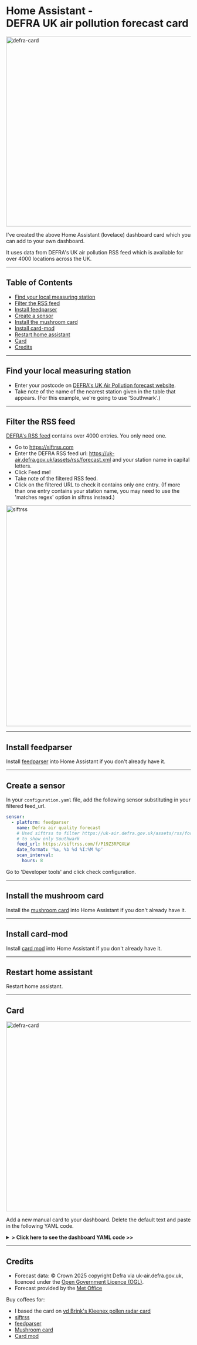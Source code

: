 # Home Assistant -<br>DEFRA UK air pollution forecast card

<img width="516" alt="defra-card" src="https://github.com/user-attachments/assets/0a779056-d905-4964-8042-cbca3c51d9a9" />

I've created the above Home Assistant (lovelace) dashboard card which you can add to your own dashboard.

It uses data from DEFRA's UK air pollution RSS feed which is available for over 4000 locations across the UK.

---
## Table of Contents
<!-- TOC -->
  * [Find your local measuring station](#find-your-local-measuring-station)
  * [Filter the RSS feed](#filter-the-rss-feed)
  * [Install feedparser](#install-feedparser)
  * [Create a sensor](#create-a-sensor)
  * [Install the mushroom card](#install-the-mushroom-card)
  * [Install card-mod](#install-card-mod)
  * [Restart home assistant](#restart-home-assistant)
  * [Card](#card)
  * [Credits](#credits)
<!-- TOC -->

---

## Find your local measuring station

- Enter your postcode on [DEFRA's UK Air Pollution forecast website](https://uk-air.defra.gov.uk/forecasting/).
- Take note of the name of the nearest station given in the table that appears. (For this example, we're going to use 'Southwark'.)

---

## Filter the RSS feed

[DEFRA's RSS feed](https://uk-air.defra.gov.uk/assets/rss/forecast.xml) contains over 4000 entries. You only need one.
- Go to https://siftrss.com
- Enter the DEFRA RSS feed url: https://uk-air.defra.gov.uk/assets/rss/forecast.xml and your station name in capital letters.
- Click Feed me!
- Take note of the filtered RSS feed.
- Click on the filtered URL to check it contains only one entry. (If more than one entry contains your station name, you may need to use the 'matches regex' option in siftrss instead.)
<img width="600" alt="siftrss" src="https://github.com/user-attachments/assets/4f1a5315-59c5-4a2d-ba63-6c5a944c350a" />

---

## Install feedparser

Install [feedparser](https://github.com/custom-components/feedparser) into Home Assistant if you don't already have it.

---

## Create a sensor

In your `configuration.yaml` file, add the following sensor substituting in your filtered feed_url.

```yaml
sensor:
  - platform: feedparser
    name: Defra air quality forecast
    # Used siftrss to filter https://uk-air.defra.gov.uk/assets/rss/forecast.xml
    # to show only Southwark
    feed_url: https://siftrss.com/f/P19Z3RPQXLW
    date_format: '%a, %b %d %I:%M %p'
    scan_interval:
      hours: 8
```
Go to 'Developer tools' and click check configuration.

---

## Install the mushroom card

Install the [mushroom card](https://github.com/piitaya/lovelace-mushroom) into Home Assistant if you don't already have it. 

---

## Install card-mod

Install [card mod](https://github.com/thomasloven/lovelace-card-mod) into Home Assistant if you don't already have it.  

---

## Restart home assistant

Restart home assistant.

---

## Card

<img width="516" alt="defra-card" src="https://github.com/user-attachments/assets/0a779056-d905-4964-8042-cbca3c51d9a9" />

Add a new manual card to your dashboard. Delete the default text and paste in the following YAML code.

<details>
  <summary><b>> Click here to see the dashboard YAML code >></b></summary>

```yaml
# Sourcecode by CJDumbleton
square: true
type: grid
cards:
  - type: custom:mushroom-template-card
    primary: >-
      {% set summary =
      state_attr('sensor.defra_air_quality_forecast','entries')[0].summary %}

      {{ summary | regex_findall_index(find='\w\w\w', index=-5,
      ignorecase=False) }}
    icon: >-
      {% set summary =
      state_attr('sensor.defra_air_quality_forecast','entries')[0].summary %}

      {% set index = summary | regex_findall_index(find='\d+', index=-5,
      ignorecase=False) | int %}

      {% set icon = {
        1: 'mdi:numeric-1',
        2: 'mdi:numeric-2',
        3: 'mdi:numeric-3',
        4: 'mdi:numeric-4',
        5: 'mdi:numeric-5',
        6: 'mdi:numeric-6',
        7: 'mdi:numeric-7',
        8: 'mdi:numeric-8',
        9: 'mdi:numeric-9',
        10: 'mdi:numeric-10'} %}
      {{ icon.get(index, 'mdi:cloud-question' ) }}
    icon_color: >-
      {% set summary =
      state_attr('sensor.defra_air_quality_forecast','entries')[0].summary %}

      {% set index = summary | regex_findall_index(find='\d+', index=-5,
      ignorecase=False) | int %}

      {% set color = {
        1: 'teal',
        2: 'green',
        3: 'lime',
        4: 'yellow',
        5: 'amber',
        6: 'orange',
        7: 'red',
        8: 'pink',
        9: 'brown',
        10: 'purple'} %}
      {{ color.get(index, 'grey' ) }}
    layout: vertical
    entity: sensor.defra_air_quality_forecast
    multiline_secondary: false
    layout_options:
      grid_columns: 1
      grid_rows: 2
    secondary: >-
      {% set summary =
      state_attr('sensor.defra_air_quality_forecast','entries')[0].summary %}

      {% set index = summary | regex_findall_index(find='\d+', index=-5,
      ignorecase=False) | int %}

      {% set level = {
        1: 'Low',
        2: 'Low',
        3: 'Low',
        4: 'Moderate',
        5: 'Moderate',
        6: 'Moderate',
        7: 'High',
        8: 'High',
        9: 'High',
        10: 'Very high'} %}
      {{ level.get(index, 'Unknown' ) }}
    card_mod:
      style: |
        ha-card {
          --icon-size: 60px;
          background-color: hsla(0, 0%, 0%, 0);
        }
  - type: custom:mushroom-template-card
    primary: >-
      {% set summary =
      state_attr('sensor.defra_air_quality_forecast','entries')[0].summary %}

      {{ summary | regex_findall_index(find='\w\w\w', index=-4,
      ignorecase=False) }}
    icon: >-
      {% set summary =
      state_attr('sensor.defra_air_quality_forecast','entries')[0].summary %}

      {% set index = summary | regex_findall_index(find='\d+', index=-4,
      ignorecase=False) | int %}

      {% set icon = {
        1: 'mdi:numeric-1',
        2: 'mdi:numeric-2',
        3: 'mdi:numeric-3',
        4: 'mdi:numeric-4',
        5: 'mdi:numeric-5',
        6: 'mdi:numeric-6',
        7: 'mdi:numeric-7',
        8: 'mdi:numeric-8',
        9: 'mdi:numeric-9',
        10: 'mdi:numeric-10'} %}
      {{ icon.get(index, 'mdi:cloud-question' ) }}
    icon_color: >-
      {% set summary =
      state_attr('sensor.defra_air_quality_forecast','entries')[0].summary %}

      {% set index = summary | regex_findall_index(find='\d+', index=-4,
      ignorecase=False) | int %}

      {% set color = {
        1: 'teal',
        2: 'green',
        3: 'lime',
        4: 'yellow',
        5: 'amber',
        6: 'orange',
        7: 'red',
        8: 'pink',
        9: 'brown',
        10: 'purple'} %}
      {{ color.get(index, 'grey' ) }}
    layout: vertical
    entity: sensor.defra_air_quality_forecast
    multiline_secondary: false
    layout_options:
      grid_columns: 1
      grid_rows: 2
    secondary: >-
      {% set summary =
      state_attr('sensor.defra_air_quality_forecast','entries')[0].summary %}

      {% set index = summary | regex_findall_index(find='\d+', index=-4,
      ignorecase=False) | int %}

      {% set level = {
        1: 'Low',
        2: 'Low',
        3: 'Low',
        4: 'Moderate',
        5: 'Moderate',
        6: 'Moderate',
        7: 'High',
        8: 'High',
        9: 'High',
        10: 'Very high'} %}
      {{ level.get(index, 'Unknown' ) }}
    card_mod:
      style: |
        ha-card {
          --icon-size: 60px;
          background-color: hsla(0, 0%, 0%, 0);
        }
  - type: custom:mushroom-template-card
    primary: >-
      {% set summary =
      state_attr('sensor.defra_air_quality_forecast','entries')[0].summary %}

      {{ summary | regex_findall_index(find='\w\w\w', index=-3,
      ignorecase=False) }}
    icon: >-
      {% set summary =
      state_attr('sensor.defra_air_quality_forecast','entries')[0].summary %}

      {% set index = summary | regex_findall_index(find='\d+', index=-3,
      ignorecase=False) | int %}

      {% set icon = {
        1: 'mdi:numeric-1',
        2: 'mdi:numeric-2',
        3: 'mdi:numeric-3',
        4: 'mdi:numeric-4',
        5: 'mdi:numeric-5',
        6: 'mdi:numeric-6',
        7: 'mdi:numeric-7',
        8: 'mdi:numeric-8',
        9: 'mdi:numeric-9',
        10: 'mdi:numeric-10'} %}
      {{ icon.get(index, 'mdi:cloud-question' ) }}
    icon_color: >-
      {% set summary =
      state_attr('sensor.defra_air_quality_forecast','entries')[0].summary %}

      {% set index = summary | regex_findall_index(find='\d+', index=-3,
      ignorecase=False) | int %}

      {% set color = {
        1: 'teal',
        2: 'green',
        3: 'lime',
        4: 'yellow',
        5: 'amber',
        6: 'orange',
        7: 'red',
        8: 'pink',
        9: 'brown',
        10: 'purple'} %}
      {{ color.get(index, 'grey' ) }}
    layout: vertical
    entity: sensor.defra_air_quality_forecast
    multiline_secondary: false
    layout_options:
      grid_columns: 1
      grid_rows: 2
    secondary: >-
      {% set summary =
      state_attr('sensor.defra_air_quality_forecast','entries')[0].summary %}

      {% set index = summary | regex_findall_index(find='\d+', index=-3,
      ignorecase=False) | int %}

      {% set level = {
        1: 'Low',
        2: 'Low',
        3: 'Low',
        4: 'Moderate',
        5: 'Moderate',
        6: 'Moderate',
        7: 'High',
        8: 'High',
        9: 'High',
        10: 'Very high'} %}
      {{ level.get(index, 'Unknown' ) }}
    card_mod:
      style: |
        ha-card {
          --icon-size: 60px;
          background-color: hsla(0, 0%, 0%, 0);
        }
  - type: custom:mushroom-template-card
    primary: >-
      {% set summary =
      state_attr('sensor.defra_air_quality_forecast','entries')[0].summary %}

      {{ summary | regex_findall_index(find='\w\w\w', index=-2,
      ignorecase=False) }}
    icon: >-
      {% set summary =
      state_attr('sensor.defra_air_quality_forecast','entries')[0].summary %}

      {% set index = summary | regex_findall_index(find='\d+', index=-2,
      ignorecase=False) | int %}

      {% set icon = {
        1: 'mdi:numeric-1',
        2: 'mdi:numeric-2',
        3: 'mdi:numeric-3',
        4: 'mdi:numeric-4',
        5: 'mdi:numeric-5',
        6: 'mdi:numeric-6',
        7: 'mdi:numeric-7',
        8: 'mdi:numeric-8',
        9: 'mdi:numeric-9',
        10: 'mdi:numeric-10'} %}
      {{ icon.get(index, 'mdi:cloud-question' ) }}
    icon_color: >-
      {% set summary =
      state_attr('sensor.defra_air_quality_forecast','entries')[0].summary %}

      {% set index = summary | regex_findall_index(find='\d+', index=-2,
      ignorecase=False) | int %}

      {% set color = {
        1: 'teal',
        2: 'green',
        3: 'lime',
        4: 'yellow',
        5: 'amber',
        6: 'orange',
        7: 'red',
        8: 'pink',
        9: 'brown',
        10: 'purple'} %}
      {{ color.get(index, 'grey' ) }}
    layout: vertical
    entity: sensor.defra_air_quality_forecast
    multiline_secondary: false
    layout_options:
      grid_columns: 1
      grid_rows: 2
    secondary: >-
      {% set summary =
      state_attr('sensor.defra_air_quality_forecast','entries')[0].summary %}

      {% set index = summary | regex_findall_index(find='\d+', index=-2,
      ignorecase=False) | int %}

      {% set level = {
        1: 'Low',
        2: 'Low',
        3: 'Low',
        4: 'Moderate',
        5: 'Moderate',
        6: 'Moderate',
        7: 'High',
        8: 'High',
        9: 'High',
        10: 'Very high'} %}
      {{ level.get(index, 'Unknown' ) }}
    card_mod:
      style: |
        ha-card {
          --icon-size: 60px;
          background-color: hsla(0, 0%, 0%, 0);
        }
  - type: custom:mushroom-template-card
    primary: >-
      {% set summary =
      state_attr('sensor.defra_air_quality_forecast','entries')[0].summary %}

      {{ summary | regex_findall_index(find='\w\w\w', index=-1,
      ignorecase=False) }}
    icon: >-
      {% set summary =
      state_attr('sensor.defra_air_quality_forecast','entries')[0].summary %}

      {% set index = summary | regex_findall_index(find='\d+', index=-1,
      ignorecase=False) | int %}

      {% set icon = {
        1: 'mdi:numeric-1',
        2: 'mdi:numeric-2',
        3: 'mdi:numeric-3',
        4: 'mdi:numeric-4',
        5: 'mdi:numeric-5',
        6: 'mdi:numeric-6',
        7: 'mdi:numeric-7',
        8: 'mdi:numeric-8',
        9: 'mdi:numeric-9',
        10: 'mdi:numeric-10'} %}
      {{ icon.get(index, 'mdi:cloud-question' ) }}
    icon_color: >-
      {% set summary =
      state_attr('sensor.defra_air_quality_forecast','entries')[0].summary %}

      {% set index = summary | regex_findall_index(find='\d+', index=-1,
      ignorecase=False) | int %}

      {% set color = {
        1: 'teal',
        2: 'green',
        3: 'lime',
        4: 'yellow',
        5: 'amber',
        6: 'orange',
        7: 'red',
        8: 'pink',
        9: 'brown',
        10: 'purple'} %}
      {{ color.get(index, 'grey' ) }}
    layout: vertical
    entity: sensor.defra_air_quality_forecast
    multiline_secondary: false
    layout_options:
      grid_columns: 1
      grid_rows: 2
    secondary: >-
      {% set summary =
      state_attr('sensor.defra_air_quality_forecast','entries')[0].summary %}

      {% set index = summary | regex_findall_index(find='\d+', index=-1,
      ignorecase=False) | int %}

      {% set level = {
        1: 'Low',
        2: 'Low',
        3: 'Low',
        4: 'Moderate',
        5: 'Moderate',
        6: 'Moderate',
        7: 'High',
        8: 'High',
        9: 'High',
        10: 'Very high'} %}
      {{ level.get(index, 'Unknown' ) }}
    card_mod:
      style: |
        ha-card {
          --icon-size: 60px;
          background-color: hsla(0, 0%, 0%, 0);
        }
title: DEFRA air pollution 5-day forecast
columns: 5
```
</details>

---

## Credits

- Forecast data: © Crown 2025 copyright Defra via uk-air.defra.gov.uk, licenced under the [Open Government Licence (OGL)](https://www.nationalarchives.gov.uk/doc/open-government-licence/version/2/).
- Forecast provided by the [Met Office](https://uk-air.defra.gov.uk/assets/rss/)

Buy coffees for:
- I based the card on [vd Brink's Kleenex pollen radar card](https://vdbrink.github.io/homeassistant/homeassistant_hacs_kleenex)
- [siftrss](https://siftrss.com)
- [feedparser](https://github.com/custom-components/feedparser)
- [Mushroom card](https://github.com/piitaya/lovelace-mushroom)
- [Card mod](https://github.com/thomasloven/lovelace-card-mod)
